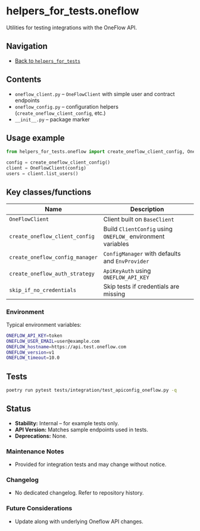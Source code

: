 # helpers_for_tests.oneflow

Utilities for testing integrations with the OneFlow API.

## Navigation
- [Back to `helpers_for_tests`](../README.md)

## Contents
- `oneflow_client.py` – `OneFlowClient` with simple user and contract endpoints
- `oneflow_config.py` – configuration helpers (`create_oneflow_client_config`, etc.)
- `__init__.py` – package marker

## Usage example
```python
from helpers_for_tests.oneflow import create_oneflow_client_config, OneFlowClient

config = create_oneflow_client_config()
client = OneFlowClient(config)
users = client.list_users()
```

## Key classes/functions
| Name | Description |
| ---- | ----------- |
| `OneFlowClient` | Client built on `BaseClient` |
| `create_oneflow_client_config` | Build `ClientConfig` using `ONEFLOW_` environment variables |
| `create_oneflow_config_manager` | `ConfigManager` with defaults and `EnvProvider` |
| `create_oneflow_auth_strategy` | `ApiKeyAuth` using `ONEFLOW_API_KEY` |
| `skip_if_no_credentials` | Skip tests if credentials are missing |

### Environment
Typical environment variables:
```bash
ONEFLOW_API_KEY=token
ONEFLOW_USER_EMAIL=user@example.com
ONEFLOW_hostname=https://api.test.oneflow.com
ONEFLOW_version=v1
ONEFLOW_timeout=10.0
```

## Tests
```bash
poetry run pytest tests/integration/test_apiconfig_oneflow.py -q
```

## Status

- **Stability:** Internal – for example tests only.
- **API Version:** Matches sample endpoints used in tests.
- **Deprecations:** None.

### Maintenance Notes
- Provided for integration tests and may change without notice.

### Changelog
- No dedicated changelog. Refer to repository history.

### Future Considerations
- Update along with underlying Oneflow API changes.
